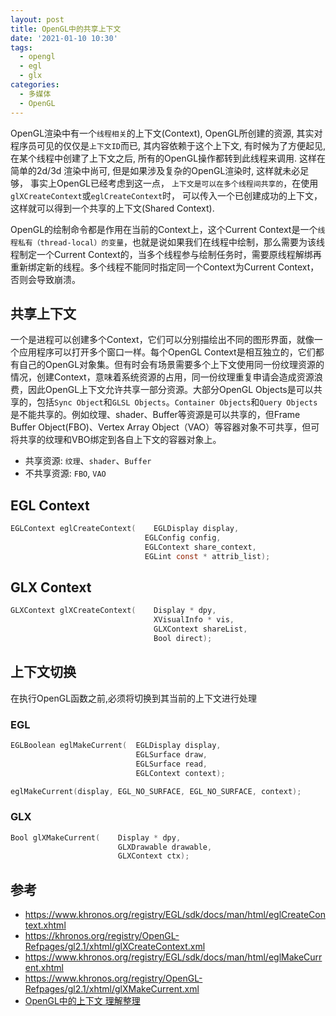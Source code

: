 ```yaml
---
layout: post
title: OpenGL中的共享上下文
date: '2021-01-10 10:30'
tags:
  - opengl
  - egl
  - glx
categories:
  - 多媒体
  - OpenGL
---
```


OpenGL渲染中有一个`线程相关`的上下文(Context), OpenGL所创建的资源, 其实对程序员可见的仅仅是`上下文ID`而已, 其内容依赖于这个上下文, 有时候为了方便起见, 在某个线程中创建了上下文之后, 所有的OpenGL操作都转到此线程来调用. 这样在简单的2d/3d 渲染中尚可, 但是如果涉及复杂的OpenGL渲染时, 这样就未必足够， 事实上OpenGL已经考虑到这一点， `上下文是可以在多个线程间共享的`，在使用`glXCreateContext`或`eglCreateContext`时， 可以传入一个已创建成功的上下文， 这样就可以得到一个共享的上下文(Shared Context).

<!--more-->

OpenGL的绘制命令都是作用在当前的Context上，这个Current Context是一个`线程私有（thread-local）的变量`，也就是说如果我们在线程中绘制，那么需要为该线程制定一个Current Context的，当多个线程参与绘制任务时，需要原线程解绑再重新绑定新的线程。多个线程不能同时指定同一个Context为Current Context，否则会导致崩溃。

## 共享上下文

一个是进程可以创建多个Context，它们可以分别描绘出不同的图形界面，就像一个应用程序可以打开多个窗口一样。每个OpenGL Context是相互独立的，它们都有自己的OpenGL对象集。但有时会有场景需要多个上下文使用同一份纹理资源的情况，创建Context，意味着系统资源的占用，同一份纹理重复申请会造成资源浪费，因此OpenGL上下文允许共享一部分资源。大部分OpenGL Objects是可以共享的，包括`Sync Object`和`GLSL Objects`。`Container Objects`和`Query Objects`是不能共享的。例如纹理、shader、Buffer等资源是可以共享的，但Frame Buffer Object(FBO)、Vertex Array Object（VAO）等容器对象不可共享，但可将共享的纹理和VBO绑定到各自上下文的容器对象上。

- 共享资源: `纹理`、`shader`、`Buffer`
- 不共享资源: `FBO`, `VAO`

## EGL Context

``` C
EGLContext eglCreateContext( 	EGLDisplay display,
  	                          EGLConfig config,
  	                          EGLContext share_context,
  	                          EGLint const * attrib_list);
```






## GLX Context

``` C
GLXContext glXCreateContext(	Display * dpy,
 	                            XVisualInfo * vis,
 	                            GLXContext shareList,
 	                            Bool direct);
```


## 上下文切换

在执行OpenGL函数之前,必须将切换到其当前的上下文进行处理

### EGL

``` C
EGLBoolean eglMakeCurrent( 	EGLDisplay display,
  	                        EGLSurface draw,
  	                        EGLSurface read,
  	                        EGLContext context);
```

``` C
eglMakeCurrent(display, EGL_NO_SURFACE, EGL_NO_SURFACE, context);
```

### GLX

``` C
Bool glXMakeCurrent(	Display * dpy,
 	                    GLXDrawable drawable,
 	                    GLXContext ctx);
```








## 参考

- https://www.khronos.org/registry/EGL/sdk/docs/man/html/eglCreateContext.xhtml
- https://khronos.org/registry/OpenGL-Refpages/gl2.1/xhtml/glXCreateContext.xml
- https://www.khronos.org/registry/EGL/sdk/docs/man/html/eglMakeCurrent.xhtml
- https://www.khronos.org/registry/OpenGL-Refpages/gl2.1/xhtml/glXMakeCurrent.xml
- [OpenGL中的上下文 理解整理](https://blog.csdn.net/shenyi0_0/article/details/109382509)
